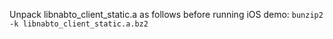 Unpack libnabto_client_static.a as follows before running iOS demo: ```bunzip2 -k libnabto_client_static.a.bz2 ```
